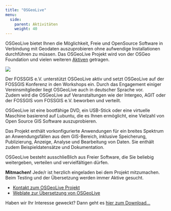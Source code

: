 ```yaml
---
title: "OSGeoLive"
menu:
  side:
    parent: Aktivitäten
    weight: 40
---
```



OSGeoLive bietet Ihnen die Möglichkeit, Freie und OpenSource Software in Verbindung mit Geodaten auszuprobieren ohne aufwendige Installationen durchführen zu müssen. Das OSGeoLive Projekt wird von der OSGeo Foundation und vielen weiteren [Aktiven](https://live.osgeo.org/en/sponsors.html) getragen.

![](https://www.fossgis.de/w/images/7/71/Osgeolive.png)

Der FOSSGIS e.V. unterstützt OSGeoLive aktiv und setzt OSGeoLive auf der FOSSGIS Konferenz in den Workshops ein. Durch das Engagement einiger Vereinsmitglieder liegt OSGeoLive auch in deutscher Sprache vor.  
Zudem wird die OSGeoLive auf Veranstaltungen wie der Intergeo, AGIT oder der FOSSGIS vom FOSSGIS e.V. beworben und verteilt.

OSGeoLive ist eine bootfähige DVD, ein USB-Stick oder eine virtuelle Maschine basierend auf Lubuntu, die es Ihnen ermöglicht, eine Vielzahl von Open Source GIS Software auszuprobieren.

Das Projekt enthält vorkonfigurierte Anwendungen für ein breites Spektrum an Anwendungsfällen aus dem GIS-Bereich, inklusive Speicherung, Publizierung, Anzeige, Analyse und Bearbeitung von Daten. Sie enthält zudem Beispieldatensätze und Dokumentation.

OSGeoLive besteht ausschließlich aus Freier Software, die Sie beliebig weitergeben, verteilen und vervielfältigen dürfen.

**Mitmachen!** Jede/r ist herzlich eingeladen bei dem Projekt mitzumachen. Beim Testing und der Übersetzung werden immer Aktive gesucht.

* [Kontakt zum OSGeoLive Projekt](https://live.osgeo.org/de/contact.html)
* [Weblate zur Übersetzung von OSGeoLive](https://weblate.osgeo.org/projects/osgeolive/)

Haben wir Ihr Interesse geweckt? Dann geht es [hier zum Download...](https://live.osgeo.org/de/download.html)
